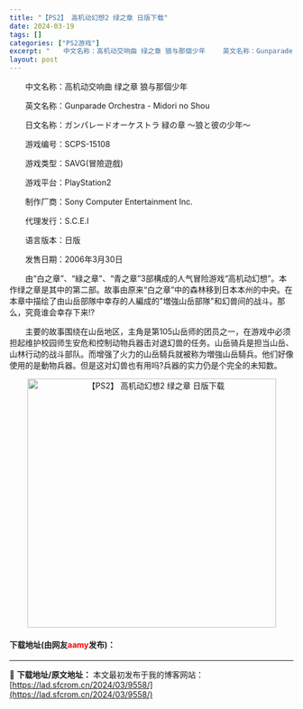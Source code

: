 ```yaml
---
title: "【PS2】 高机动幻想2 绿之章 日版下载"
date: 2024-03-19
tags: []
categories: ["PS2游戏"]
excerpt: "　　中文名称：高机动交响曲 绿之章 狼与那個少年 　　英文名称：Gunparade Orchestra - Midori no Shou 　　日文名称：ガンパレードオーケストラ 緑の章 ～狼と彼の少年～ 　　游戏编号：SCPS-15108 　　游戏类型：SAVG(冒險遊戲) 　　游戏平台：PlayS&hellip;"
layout: post
---
```


 <p>　　中文名称：高机动交响曲 绿之章 狼与那個少年</p> <p>　　英文名称：Gunparade Orchestra - Midori no Shou</p> <p>　　日文名称：ガンパレードオーケストラ 緑の章 ～狼と彼の少年～</p> <p>　　游戏编号：SCPS-15108</p> <p>　　游戏类型：SAVG(冒險遊戲)</p> <p>　　游戏平台：PlayStation2</p> <p>　　制作厂商：Sony Computer Entertainment Inc.</p> <p>　　代理发行：S.C.E.I</p> <p>　　语言版本：日版</p> <p>　　发售日期：2006年3月30日</p> <p>　　由&ldquo;白之章&rdquo;、&ldquo;緑之章&rdquo;、&ldquo;青之章&rdquo;3部構成的人气冒险游戏&ldquo;高机动幻想&rdquo;。本作绿之章是其中的第二部。故事由原来&ldquo;白之章&rdquo;中的森林移到日本本州的中央。在本章中描绘了由山岳部隊中幸存的人編成的&quot;増強山岳部隊&quot;和幻兽间的战斗。那么，究竟谁会幸存下来!?</p> <p>　　主要的故事围绕在山岳地区，主角是第105山岳师的团员之一，在游戏中必须担起维护校园师生安危和控制动物兵器击对退幻兽的任务。山岳骑兵是担当山岳、山林行动的战斗部队。而增强了火力的山岳騎兵就被称为増強山岳騎兵。他们好像使用的是動物兵器。但是这对幻兽也有用吗?兵器的实力仍是个完全的未知数。</p> <p align="center"><img align="" border="0" src="https://lad.sfcrom.cn/wp-content/uploads/2024/03/20240319_65f997d308372.jpg" width="441" alt="【PS2】 高机动幻想2 绿之章 日版下载" /></p> <p><h4>下载地址(由网友<font color="red">aamy</font>发布)：</h4></p> 

---
📖 **下载地址/原文地址：** 本文最初发布于我的博客网站：[https://lad.sfcrom.cn/2024/03/9558/](https://lad.sfcrom.cn/2024/03/9558/)
